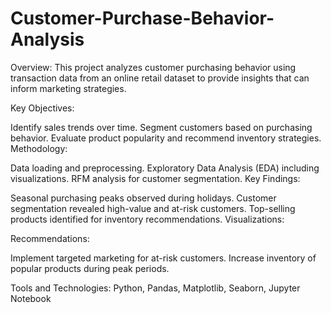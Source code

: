# Customer-Purchase-Behavior-Analysis

Overview: This project analyzes customer purchasing behavior using transaction data from an online retail dataset to provide insights that can inform marketing strategies.

Key Objectives:

Identify sales trends over time.
Segment customers based on purchasing behavior.
Evaluate product popularity and recommend inventory strategies.
Methodology:

Data loading and preprocessing.
Exploratory Data Analysis (EDA) including visualizations.
RFM analysis for customer segmentation.
Key Findings:

Seasonal purchasing peaks observed during holidays.
Customer segmentation revealed high-value and at-risk customers.
Top-selling products identified for inventory recommendations.
Visualizations:

Recommendations:

Implement targeted marketing for at-risk customers.
Increase inventory of popular products during peak periods.

Tools and Technologies:
Python, Pandas, Matplotlib, Seaborn, Jupyter Notebook
